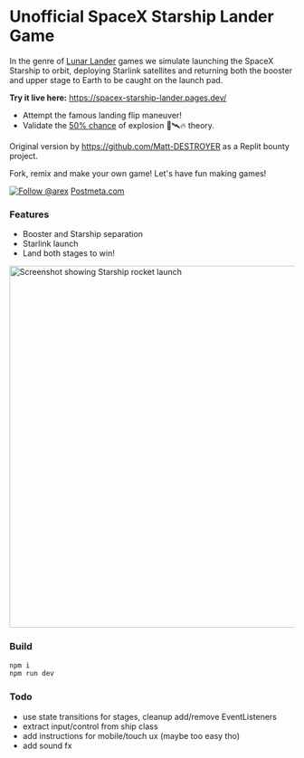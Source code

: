 # Unofficial SpaceX Starship Lander Game

In the genre of [Lunar Lander](https://en.wikipedia.org/wiki/Lunar_Lander_(video_game_genre)) games we simulate launching the SpaceX Starship to orbit,
deploying Starlink satellites and returning both the booster and upper stage to Earth 
to be caught on the launch pad.  

**Try it live here:** https://spacex-starship-lander.pages.dev/

- Attempt the famous landing flip maneuver!
- Validate the [50% chance](https://www.dailymail.co.uk/sciencetech/article-11858339/Elon-Musk-says-theres-50-chance-SpaceXs-Starship-rocket-EXPLODE-launch.html)  of explosion 🚀🛰🔥 theory.

Original version by https://github.com/Matt-DESTROYER as a Replit bounty project.

Fork, remix and make your own game!
Let's have fun making games!

<a href="https://twitter.com/arex"><img src="https://img.shields.io/twitter/follow/arex" alt="Follow @arex"></a>
  [Postmeta.com](https://postmeta.com)

### Features

- Booster and Starship separation
- Starlink launch
- Land both stages to win!
  
<img src="https://raw.githubusercontent.com/areyasouka/spacex-starship-lander/main/docs/screenshot.png" alt="Screenshot showing Starship rocket launch" title="Starship Lander Game " width="640">

### Build

```sh
npm i
npm run dev
```

### Todo

- use state transitions for stages, cleanup add/remove EventListeners
- extract input/control from ship class
- add instructions for mobile/touch ux (maybe too easy tho)
- add sound fx
